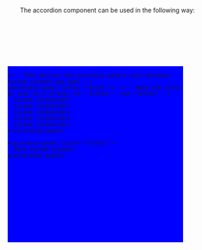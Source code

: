 The accordion component can be used in the following way:

<!-- Incude both the accordion-component.js and accordion-panel-component.js in your HTML file -->

<!-- First declare a parent div (or any other element) that will contain the accordion -->
<div style="position: absolute; background-color: blue; left: 200px; top: 200px; width: 400px; height: 400px">

  <!-- Then declare the accordion controller -->
  <accordion>

    <!-- Then declare the accordion panels with whatever custom content you want -->
    <accordion-panel title="'Title1'">  <!-- Note the title is sent as a string, so "'Title1'", not "Title1" -->
      Custom content<br>
      Custom content<br>
      Custom content<br>
      Custom content<br>
      Custom content<br>
    </accordion-panel>
    
    <accordion-panel title="'Title2'">
      More custom content
    </accordion-panel>
  </accordion>
</div>
